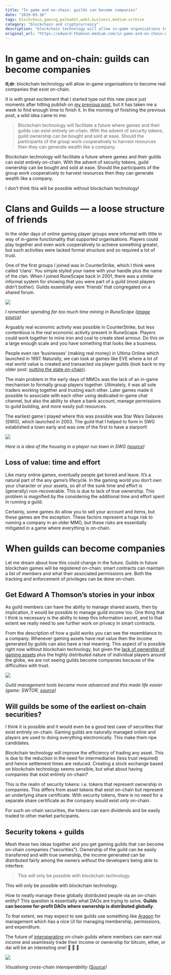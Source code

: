```yaml
---
title: "In game and on-chain: guilds can become companies"
date: "2019-03-16"
tags: blockchain,gaming,polkadot,web3,business,medium-archive
category: "blockchain and cryptocurrency"
description: "blockchain technology will allow in-game organisations to become real companies that exist on-chain."
original_url: "https://edward-thomson.medium.com/in-game-and-on-chain-guilds-can-become-companies-4f10d7906b2e"
---
```


# In game and on-chain: guilds can become companies

**tl;dr**: blockchain technology will allow in-game organisations to become real companies that exist on-chain.

It is with great excitement that I started type out this new piece just moments after hitting publish on [my previous post](https://medium.com/@edward.thomson/true-ownership-needs-provable-on-chain-assets-cf347ff0f384), but it has taken me a week to find enough time to finish it. In the morning of finishing the previous post, a wild idea came to me:

> Blockchain technology will facilitate a future where games and their guilds can exist entirely on-chain. With the advent of security tokens, guild ownership can be bought and sold at ease. Should the participants of the group work cooperatively to harvest resources then they can generate wealth like a company.

Blockchain technology will facilitate a future where games and their guilds can exist entirely on-chain. With the advent of security tokens, guild ownership can be bought and sold at ease. Should the participants of the group work cooperatively to harvest resources then they can generate wealth like a company.

I don’t think this will be possible without blockchain technology!

# Clans and Guilds — a loose structure of friends

In the older days of online gaming player groups were informal with little in way of in-game functionality that supported organisations. Players could play together and even work cooperatively to achieve something greater, but such activities were lacked formal structure and so required a lot of trust.

One of the first groups I joined was in CounterStrike, which I think were called ‘clans’. You simple styled your name with your handle plus the name of the clan. When I joined RuneScape back in 2001, there was a similar informal system for showing that you were part of a guild (most players didn’t bother). Guilds essentially were ‘friends’ that congregated on a shared forum.

![](/images/0*gpCkdMzYb8vCwZQH.png)

*I remember spending far too much time mining in RuneScape ([image source](https://villavu.com/forum/showthread.php?t=91324))*

Arguably real economic activity was possible in CounterStrike, but less contentious is the real economic activity present in RuneScape. Players could work together to mine iron and coal to create steel armour. Do this on a large enough scale and you have something that looks like a business.

People even ran ‘businesses’ (making real money) in Ultima Online which launched in 1997. Naturally, we can look at games like EVE where a lot of real world value is created and transacted via player guilds (look back to my older post: [putting the state on-chain](https://medium.com/@edward.thomson/blockchain-gaming-putting-the-state-on-chain-cc3915090547)).

The main problem in the early days of MMOs was the lack of an in-game mechanism to formally group players together. Ultimately, it was all sole traders working together and trusting each other. Later games made it possible to associate with each other using dedicated in-game chat channel, but also the ability to share a bank account, manage permissions to guild building, and more easily pull resources.

The earliest game I played where this was possible was Star Wars Galaxies (SWG), which launched in 2003. The guild that I helped to form in SWG established a town early and was one of the first to have a starport!

![](/images/0*tq9UFi_BCH9jhtXA)

*Here is a idea of the housing in a player run town in SWG ([source](https://www.gamertribute.com/star-wars-galaxies-chronicles/player-housing/))*

## Loss of value: time and effort

Like many online games, eventually people get bored and leave. It’s a natural part of the any game’s lifecycle. In the gaming world you don’t own your character or your assets, so all of the sunk time and effort is (generally) non-recoverable. This is due to lack of true ownership. This problem is magnified by the considering the additional time and effort spent in running a guild.

Certainly, some games do allow you to sell your account and items, but these games are the exception. These factors represent a huge risk to running a company in an older MMO, but these risks are essentially mitigated in a game where everything is on-chain.

# When guilds can become companies

Let me dream about how this could change in the future. Guilds in future blockchain games will be registered on-chain: smart contracts can maintain a list of members and what their associated permissions are. Both the tracking and enforcement of privileges can be done on-chain.

## Get Edward A Thomson’s stories in your inbox

As guild members can have the ability to manage shared assets, then by implication, it would be possible to manage guild income too. One thing that I think is necessary is the ability to keep this information secret, and to that extent we really need to see further work on privacy in smart contracts.

From the description of how a guild works you can see the resemblance to a company. Whenever gaming assets have real value then the income generated by guilds can also have a real meaning. This aspect of is possible right now without blockchain technology, but given the [lack of ownership of gaming assets](https://medium.com/@edward.thomson/true-ownership-needs-provable-on-chain-assets-cf347ff0f384) plus the highly distributed nature of individual players around the globe, we are not seeing guilds become companies because of the difficulties with trust.

![](/images/0*WxrdeBZWdd2nxawx.jpg)

*Guild management tools became more advanced and this made life easier (game: SWTOR, [source](https://www.reddit.com/r/swtor/comments/4dhlrp/how_the_new_guild_system_works_notes_in_comments/))*

## Will guilds be some of the earliest on-chain securities?

I think it is possible and it would even be a good test case of securities that exist entirely on-chain. Gaming guilds are naturally managed online and players are used to doing everything electronically. This make them ripe candidates.

Blockchain technology will improve the efficiency of trading any asset. This is due to the reduction in the need for intermediaries (less trust required) and hence settlement times are reduced. Creating a stock exchange based on blockchain technology seems sensible, but what about having companies that exist entirely on-chain?

This is the realm of security tokens: i.e. tokens that represent ownership in companies. This differs from asset tokens that exist on-chain but represent an underlying share certificate. With security tokens, there is no need for a separate share certificate as the company would exist *only* on-chain.

For such on-chain securities, the tokens can earn dividends and be easily traded to other market participants.

## Security tokens + guilds

Mesh these two ideas together and you get gaming guilds that can become on-chain companies (“securities”). Ownership of the guild can be easily transferred and with true ownership, the income generated can be distributed fairly among the owners *without* the developers being able to interfere.

> This will only be possible with blockchain technology.

This will only be possible with blockchain technology.

How to neatly manage these globally distributed people via an on-chain entity? This question is essentially what DAOs are trying to solve. **Guilds can become for-profit DAOs where ownership is distributed globally**.

To that extent, we may expect to see guilds use something like [Aragon](https://aragon.org/) for management which has a nice UI for managing membership, permissions, and expenditure.

The future of [interoperating](http://polkadot.network) on-chain guilds where members can earn real income and seamlessly trade their income or ownership for bitcoin, ether, or dai will be an interesting one! 🚀 🚀 🚀

![](/images/1*A70wCLBlwPUQcITwie1vwg.png)

*Visualising cross-chain interoperability ([Source](https://medium.com/polkadot-network/simplified-polkadot-developer-update-2-ffa0d98ef496))*